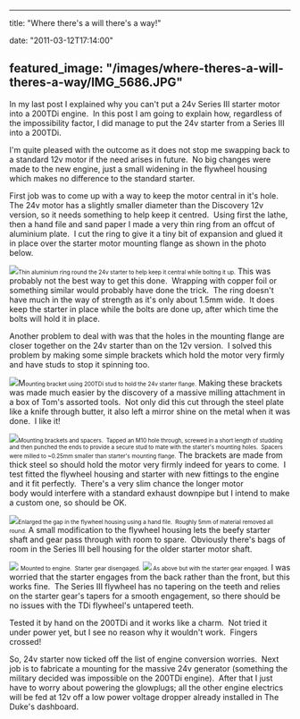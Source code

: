 
---
title: "Where there's a will there's a way!"

date: "2011-03-12T17:14:00"

featured_image: "/images/where-theres-a-will-theres-a-way/IMG_5686.JPG"
---


In my last post I explained why you can't put a 24v Series III starter motor into a 200TDi engine.  In this post I am going to explain how, regardless of the impossibility factor, I did manage to put the 24v starter from a Series III into a 200TDi.

I'm quite pleased with the outcome as it does not stop me swapping back to a standard 12v motor if the need arises in future.  No big changes were made to the new engine, just a small widening in the flywheel housing which makes no difference to the standard starter.

First job was to come up with a way to keep the motor central in it's hole.  The 24v motor has a slightly smaller diameter than the Discovery 12v version, so it needs something to help keep it centred.  Using first the lathe, then a hand file and sand paper I made a very thin ring from an offcut of aluminium plate.  I cut the ring to give it a tiny bit of expansion and glued it in place over the starter motor mounting flange as shown in the photo below.

<a href="https://lh4.googleusercontent.com/-33DzPGx_ad8/TXujgVVHcDI/AAAAAAAACQw/w9s4Z8GF0N4/s1600/IMG_5686.JPG"><img src="/images/where-theres-a-will-theres-a-way/IMG_5686.JPG"/></a><span style="font-size: x-small;">Thin aluminium ring round the 24v starter to help keep it central while bolting it up.</span>
This was probably not the best way to get this done.  Wrapping with copper foil or something similar would probably have done the trick.  The ring doesn't have much in the way of strength as it's only about 1.5mm wide.  It does keep the starter in place while the bolts are done up, after which time the bolts will hold it in place.

Another problem to deal with was that the holes in the mounting flange are closer together on the 24v starter than on the 12v version.  I solved this problem by making some simple brackets which hold the motor very firmly and have studs to stop it spinning too.

<a href="https://lh4.googleusercontent.com/-uNYOqlPe1_Y/TXujfNKo1wI/AAAAAAAACQo/hqV6ACtxOtM/s1600/IMG_5677.JPG"><img src="/images/where-theres-a-will-theres-a-way/IMG_5677.JPG"/></a>M<span style="font-size: x-small;">ounting bracket using 200TDi stud to hold the 24v starter flange.</span>
Making these brackets was made much easier by the discovery of a massive milling attachment in a box of Tom's assorted tools.  Not only did this cut through the steel plate like a knife through butter, it also left a mirror shine on the metal when it was done.  I like it!

<a href="https://lh4.googleusercontent.com/-ytIA798XJoI/TXujfl0iP2I/AAAAAAAACQs/iITKwFV-pLs/s1600/IMG_5683.JPG"><img src="/images/where-theres-a-will-theres-a-way/IMG_5683.JPG"/></a><span style="font-size: x-small;">Mounting brackets and spacers.  Tapped an M10 hole through, screwed in a short length of studding and then punched the ends to provide a secure stud to mate with the starter's mounting holes.  Spacers were milled to ~0.25mm smaller than starter's mounting flange.</span>
The brackets are made from thick steel so should hold the motor very firmly indeed for years to come.  I test fitted the flywheel housing and starter with new fittings to the engine and it fit perfectly.  There's a very slim chance the longer motor body would interfere with a standard exhaust downpipe but I intend to make a custom one, so should be OK.  

<a href="https://lh4.googleusercontent.com/-BRLqxKtKu94/TXujg1UZU5I/AAAAAAAACQ0/8-ZMbpVnHB0/s1600/IMG_5690.JPG"><img src="/images/where-theres-a-will-theres-a-way/IMG_5690.JPG"/></a><span style="font-size: x-small;">Enlarged the gap in the flywheel housing using a hand file.  Roughly 5mm of material removed all round.</span>
A small modification to the flywheel housing lets the beefy starter shaft and gear pass through with room to spare.  Obviously there's bags of room in the Series III bell housing for the older starter motor shaft.

<a href="https://lh3.googleusercontent.com/-KDy_qGo_eqI/TXujcAWPcgI/AAAAAAAACQc/l9tcyW0LOak/s1600/IMG_5669.JPG"><img src="/images/where-theres-a-will-theres-a-way/IMG_5669.JPG"/></a> <span style="font-size: x-small;">Mounted to engine.  Starter gear disengaged.</span>
<a href="https://lh3.googleusercontent.com/-Mn0fGZmOWig/TXujdOJLYBI/AAAAAAAACQg/L5Q6gm5rF8w/s1600/IMG_5670.JPG"><img src="/images/where-theres-a-will-theres-a-way/IMG_5670.JPG"/></a><span style="font-size: x-small;"> As above but with the starter gear engaged.</span>
I was worried that the starter engages from the back rather than the front, but this works fine.  The Series III flywheel has no tapering on the teeth and relies on the starter gear's tapers for a smooth engagement, so there should be no issues with the TDi flywheel's untapered teeth.

Tested it by hand on the 200TDi and it works like a charm.  Not tried it under power yet, but I see no reason why it wouldn't work.  Fingers crossed!

So, 24v starter now ticked off the list of engine conversion worries.  Next job is to fabricate a mounting for the massive 24v generator (something the military decided was impossible on the 200TDi engine).  After that I just have to worry about powering the glowplugs; all the other engine electrics will be fed at 12v off a low power voltage dropper already installed in The Duke's dashboard.
﻿